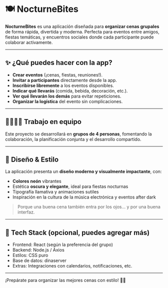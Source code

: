 # 🍽️ NocturneBites

**NocturneBites** es una aplicación diseñada para **organizar cenas grupales** de forma rápida, divertida y moderna. Perfecta para eventos entre amigos, fiestas temáticas, y encuentros sociales donde cada participante puede colaborar activamente.

---

## ✨ ¿Qué puedes hacer con la app?

- **Crear eventos** (¡cenas, fiestas, reuniones!).
- **Invitar a participantes** directamente desde la app.
- **Inscribirse libremente** a los eventos disponibles.
- **Indicar qué llevarás** (comida, bebida, decoración, etc.).
- **Ver qué llevarán los demás** para evitar repeticiones.
- **Organizar la logística** del evento sin complicaciones.

---

## 👨‍👩‍👧‍👦 Trabajo en equipo

Este proyecto se desarrollará en **grupos de 4 personas**, fomentando la colaboración, la planificación conjunta y el desarrollo compartido.

---

## 🎨 Diseño & Estilo

La aplicación presenta un **diseño moderno y visualmente impactante**, con:

- **Colores neón** vibrantes
- Estética **oscura y elegante**, ideal para fiestas nocturnas
- Tipografía llamativa y animaciones sutiles
- Inspiración en la cultura de la música electrónica y eventos after dark

> Porque una buena cena también entra por los ojos… y por una buena interfaz.

---

## 🚀 Tech Stack (opcional, puedes agregar más)

- Frontend: React (según la preferencia del grupo)
- Backend: Node.js / Axios
- Estilos: CSS puro
- Base de datos: dinaserver
- Extras: Integraciones con calendarios, notificaciones, etc.

---

¡Prepárate para organizar las mejores cenas con estilo! 🌃🎉
